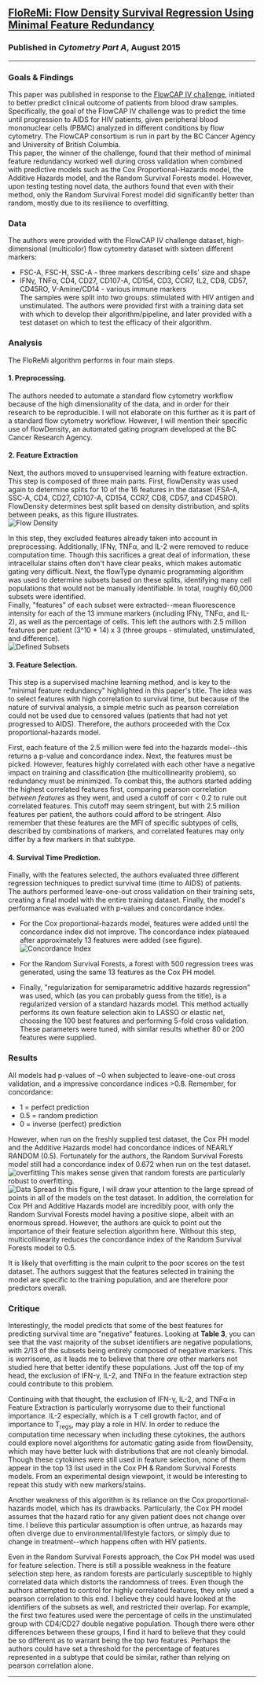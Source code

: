 ## [FloReMi: Flow Density Survival Regression Using Minimal Feature Redundancy](http://www.dx.doi.org/10.1002/cyto.a.22734)

### Published in *Cytometry Part A*, August 2015

*****

### Goals & Findings
This paper was published in response to the [FlowCAP IV challenge](http://flowcap.flowsite.org/), initiated to better predict clinical outcome of patients from blood draw samples.  Specifically, the goal of the FlowCAP IV challenge was to predict the time until progression to AIDS for HIV patients, given peripheral blood mononuclear cells (PBMC) analyzed in different conditions by flow cytometry. The FlowCAP consortium is run in part by the BC Cancer Agency and University of British Columbia.  
This paper, the winner of the challenge, found that their method of minimal feature redundancy worked well during cross validation when combined with predictive models such as the Cox Proportional-Hazards model, the Additive Hazards model, and the Random Survival Forests model.  However, upon testing testing novel data, the authors found that even with their method, only the Random Survival Forest model did significantly better than random, mostly due to its resilience to overfitting.  

### Data

The authors were provided with the FlowCAP IV challenge dataset, high-dimensional (multicolor) flow cytometry dataset with sixteen different markers:  
- FSC-A, FSC-H, SSC-A - three markers describing cells' size and shape  
- IFNγ, TNFα, CD4, CD27, CD107-A, CD154, CD3, CCR7, IL2, CD8, CD57, CD45RO, V-Amine/CD14 - various immune markers  
The samples were split into two groups: stimulated with HIV antigen and unstimulated. 
The authors were provided first with a training data set with which to develop their algorithm/pipeline, and later provided with a test dataset on which to test the efficacy of their algorithm.  

### Analysis

The FloReMi algorithm performs in four main steps.  

#### 1. Preprocessing.  
The authors needed to automate a standard flow cytometry workflow because of the high dimensionality of the data, and in order for their research to be reproducible.  I will not elaborate on this further as it is part of a standard flow cytometry workflow.  However, I will mention their specific use of flowDensity, an automated gating program developed at the BC Cancer Research Agency.

#### 2. Feature Extraction  
Next, the authors moved to unsupervised learning with feature extraction.  This step is composed of three main parts.  First, flowDensity was used again to determine splits for 10 of the 16 features in the dataset (FSA-A, SSC-A, CD4, CD27, CD107-A, CD154, CCR7, CD8, CD57, and CD45RO).  FlowDensity determines best split based on density distribution, and splits between peaks, as this figure illustrates.  
![Flow Density](flowdensity.png)  

In this step, they excluded features already taken into account in preprocessing.  Additionally, IFNγ, TNFα, and IL-2 were removed to reduce computation time.  Though this sacrifices a great deal of information, these intracellular stains often don't have clear peaks, which makes automatic gating very difficult.  Next, the flowType dynamic programming algorithm was used to determine subsets based on these splits, identifying many cell populations that would not be manually identifiable.  In total, roughly 60,000 subsets were identified.  
Finally, "features" of each subset were extracted--mean fluorescence intensity for each of the 13 immune markers (including IFNγ, TNFα, and IL-2), as well as the percentage of cells.  This left the authors with 2.5 million features per patient (3^10 * 14) x 3 (three groups - stimulated, unstimulated, and difference).  
![Defined Subsets](definedsubsets.png)

#### 3. Feature Selection. 
This step is a supervised machine learning method, and is key to the "minimal feature redundancy" highlighted in this paper's title.  The idea was to select features with high correlation to survival time, but because of the nature of survival analysis, a simple metric such as pearson correlation could not be used due to censored values (patients that had not yet progressed to AIDS).  Therefore, the authors proceeded with the Cox proportional-hazards model.  

First, each feature of the 2.5 million were fed into the hazards model--this returns a p-value and concordance index.  Next, the features must be picked.  However, features highly correlated with each other have a negative impact on training and classification (the multicollinearity problem), so redundancy must be minimized.  To combat this, the authors started adding the highest correlated features first, comparing pearson correlation *between features* as they went, and used a cutoff of corr < 0.2 to rule out correlated features.  This cutoff may seem stringent, but with 2.5 million features per patient, the authors could afford to be stringent.  Also remember that these features are the MFI of specific subtypes of cells, described by combinations of markers, and correlated features may only differ by a few markers in that subtype.  

#### 4. Survival Time Prediction.  
Finally, with the features selected, the authors evaluated three different regression techniques to predict survival time (time to AIDS) of patients.  The authors performed leave-one-out cross validation on their training sets, creating a final model with the entire training dataset.  Finally, the model's performance was evaluated with p-values and concordance index.  

- For the Cox proportional-hazards model, features were added until the concordance index did not improve.  The concordance index plateaued after approximately 13 features were added (see figure).  
![Concordance Index](coxphmodel.png)

- For the Random Survival Forests, a forest with 500 regression trees was generated, using the same 13 features as the Cox PH model.  

- Finally, "regularization for semiparametric additive hazards regression" was used, which (as you can probably guess from the title), is a regularized version of a standard hazards model.  This method actually performs its own feature selection akin to LASSO or elastic net, choosing the 100 best features and performing 5-fold cross validation.  These parameters were tuned, with similar results whether 80 or 200 features were supplied.  


### Results

All models had p-values of ~0 when subjected to leave-one-out cross validation, and a impressive concordance indices >0.8.  Remember, for concordance:  

- 1 = perfect prediction  
- 0.5 = random prediction  
- 0 = inverse (perfect) prediction  

However, when run on the freshly supplied test dataset, the Cox PH model and the Additive Hazards model had concordance indices of NEARLY RANDOM (0.5).  Fortunately for the authors, the Random Survival Forests model still had a concordance index of 0.672 when run on the test dataset.  
![overfitting](overfitting.png)
This makes sense given that random forests are particularly robust to overfitting.  
![Data Spread](dataspread.png)
In this figure, I will draw your attention to the large spread of points in all of the models on the test dataset.  In addition, the correlation for Cox PH and Additive Hazards model are incredibly poor, with only the Random Survival Forests model having a positive slope, albeit with an enormous spread.  However, the authors are quick to point out the importance of their feature selection algorithm here.  Without this step, multicollinearity reduces the concordance index of the Random Survival Forests model to 0.5.  

It is likely that overfitting is the main culprit to the poor scores on the test dataset.  The authors suggest that the features selected in training the model are specific to the training population, and are therefore poor predictors overall. 

### Critique
Interestingly, the model predicts that some of the best features for predicting survival time are "negative" features. Looking at **Table 3**, you can see that the vast majority of the subset identifiers are negative populations, with 2/13 of the subsets being entirely composed of negative markers.  This is worrisome, as it leads me to believe that there *are* other markers not studied here that better identify these populations.  Just off the top of my head, the exclusion of IFN-γ, IL-2, and TNFα in the feature extraction step could contribute to this problem.  

Continuing with that thought, the exclusion of IFN-γ, IL-2, and TNFα in Feature Extraction is particularly worrysome due to their functional importance.  IL-2 especially, which is a T cell growth factor, and of importance to T<sub>regs</sub>, may play a role in HIV. In order to reduce the computation time necessary when including these cytokines, the authors could explore novel algorithms for automatic gating aside from flowDensity, which may have better luck with distributions that are not cleanly bimodal.  Though these cytokines were still used in feature selection, none of them appear in the top 13 list used in the Cox PH & Random Survival Forests models.  From an experimental design viewpoint, it would be interesting to repeat this study with new markers/stains.  

Another weakness of this algorithm is its reliance on the Cox proportional-hazards model, which has its drawbacks.  Particularly, the Cox PH model assumes that the hazard ratio for any given patient does not change over time.  I believe this particular assumption is often untrue, as hazards may often diverge due to environmental/lifestyle factors, or simply due to change in treatment--which happens often with HIV patients.  

Even in the Random Survival Forests approach, the Cox PH model was used for feature selection.  There is still a possible weakness in the feature selection step here, as random forests are particularly susceptible to highly correlated data which distorts the randomness of trees.  Even though the authors attempted to control for highly correlated features, they only used a pearson correlation to this end.  I believe they could have looked at the identifiers of the subsets as well, and restricted their overlap.  For example, the first two features used were the percentage of cells in the unstimulated group with CD4/CD27 double negative population.  Though there were other differences between these groups, I find it hard to believe that they could be so different as to warrant being the top two features.  Perhaps the authors could have set a threshold for the percentage of features represented in a subtype that could be similar, rather than relying on pearson correlation alone.  

*****
